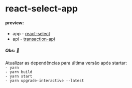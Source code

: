 # react-select-app
#### preview: 
* app - [react-select](https://react-select-app.netlify.app/)<br>
* api - [transaction-api](https://api-transaction-chanceller.herokuapp.com/transaction)<br>

##### Obs: :speech_balloon: <br> 
Atualizar as dependências para última versão após startar:<br>
`- yarn`<br>
`- yarn build`<br>
`- yarn start`<br>
`- yarn upgrade-interactive --latest` 
